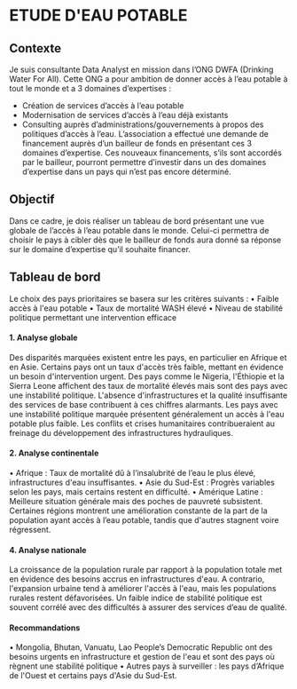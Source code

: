 # ETUDE D'EAU POTABLE 

## Contexte
Je suis consultante Data Analyst en mission dans l’ONG DWFA (Drinking Water For All). Cette ONG a pour ambition de donner accès à l’eau potable à tout le monde et a 3 domaines d’expertises :
- Création de services d’accès à l’eau potable
- Modernisation de services d’accès à l’eau déjà existants
- Consulting auprès d’administrations/gouvernements à propos des politiques d’accès à l’eau.
L’association a effectué une demande de financement auprès d’un bailleur de fonds en présentant ces 3 domaines d’expertise. 
Ces nouveaux financements, s’ils sont accordés par le bailleur, pourront permettre d’investir dans un des domaines d’expertise dans un pays qui n’est pas encore déterminé.

## Objectif
Dans ce cadre, je dois réaliser un tableau de bord présentant une vue globale de l’accès à l’eau potable dans le monde. Celui-ci permettra de choisir le pays à cibler dès que le bailleur de fonds aura donné sa réponse sur le domaine d’expertise qu’il souhaite financer.

## Tableau de bord
Le choix des pays prioritaires se basera sur les critères suivants :
•	Faible accès à l'eau potable
•	Taux de mortalité WASH élevé
•	Niveau de stabilité politique permettant une intervention efficace

#### 1. Analyse globale
Des disparités marquées existent entre les pays, en particulier en Afrique et en Asie. Certains pays ont un taux d'accès très faible, mettant en évidence un besoin d'intervention urgent.
Des pays comme le Nigeria, l'Éthiopie et la Sierra Leone affichent des taux de mortalité élevés mais sont des pays avec une instabilité politique. L'absence d'infrastructures et la qualité insuffisante des services de base contribuent à ces chiffres alarmants.
Les pays avec une instabilité politique marquée présentent généralement un accès à l'eau potable plus faible. Les conflits et crises humanitaires contribueraient au freinage du développement des infrastructures hydrauliques.

#### 2. Analyse continentale
•	Afrique : Taux de mortalité dû à l’insalubrité de l’eau le plus élevé, infrastructures d'eau insuffisantes.
•	Asie du Sud-Est : Progrès variables selon les pays, mais certains restent en difficulté.
•	Amérique Latine : Meilleure situation générale mais des poches de pauvreté subsistent.
Certaines régions montrent une amélioration constante de la part de la population ayant accès à l’eau potable, tandis que d'autres stagnent voire régressent.

#### 4. Analyse nationale
La croissance de la population rurale par rapport à la population totale met en évidence des besoins accrus en infrastructures d'eau. A contrario, l'expansion urbaine tend à améliorer l'accès à l'eau, mais les populations rurales restent défavorisées.
Un faible indice de stabilité politique est souvent corrélé avec des difficultés à assurer des services d’eau de qualité.

#### Recommandations
•	Mongolia, Bhutan, Vanuatu, Lao People’s Democratic Republic ont des besoins urgents en infrastructure et gestion de l'eau et sont des pays où règnent une stabilité politique
•	Autres pays à surveiller : les pays d’Afrique de l'Ouest et certains pays d'Asie du Sud-Est.
